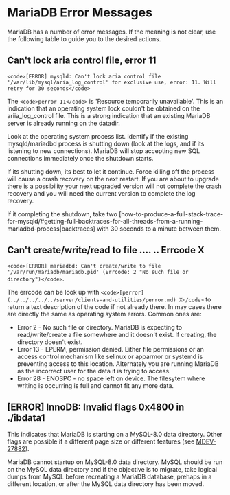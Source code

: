 
# MariaDB Error Messages

MariaDB has a number of error messages. If the meaning is not clear, use the following table to guide you to the desired actions.


## Can't lock aria control file, error 11


`<code>[ERROR] mysqld: Can't lock aria control file '/var/lib/mysql/aria_log_control' for exclusive use, error: 11. Will retry for 30 seconds</code>`


The `<code>perror 11</code>` is 'Resource temporarily unavailable'. This is an indication that an operating system lock couldn't be obtained on the ariia_log_control file. This is a strong indication that an existing MariaDB server is already running on the datadir.


Look at the operating system process list. Identify if the existing mysqld/mariadbd process is shutting down (look at the logs, and if its listening to new connections). MariaDB will stop accepting new SQL connections immediately once the shutdown starts.


If its shutting down, its best to let it continue. Force killing off the process will cause a crash recovery on the next restart. If you are about to upgrade there is a possibility your next upgraded version will not complete the crash recovery and you will need the current version to complete the log recovery.


If it completing the shutdown, take two [how-to-produce-a-full-stack-trace-for-mysqld/#getting-full-backtraces-for-all-threads-from-a-running-mariadbd-process|backtraces] with 30 seconds to a minute between them.


## Can't create/write/read to file .... .. Errcode X


`<code>[ERROR] mariadbd: Can't create/write to file '/var/run/mariadb/mariadb.pid' (Errcode: 2 "No such file or directory")</code>`.


The errcode can be look up with `<code>[perror](../../../../../server/clients-and-utilities/perror.md) X</code>` to return a text description of the code if not already there. In may cases there are directly the same as operating system errors. Common ones are:


* Error 2 - No such file or directory. MariaDB is expecting to read/write/create a file somewhere and it doesn't exist. If creating, the directory doesn't exist.
* Error 13 - EPERM, permission denied. Either file permissions or an access control mechanism like selinux or apparmor or systemd is preventing access to this location. Alternately you are running MariaDB as the incorrect user for the data it is trying to access.
* Error 28 - ENOSPC - no space left on device. The filesytem where writing is occurring is full and cannot fit any more data.


## [ERROR] InnoDB: Invalid flags 0x4800 in ./ibdata1


This indicates that MariaDB is starting on a MySQL-8.0 data directory. Other flags are possible if a different page size or different features (see [MDEV-27882](https://jira.mariadb.org/browse/MDEV-27882)).


MariaDB cannot startup on MySQL-8.0 data directory. MySQL should be run on the MySQL data directory and if the objective is to migrate, take logical dumps from MySQL before recreating a MariaDB database, prehaps in a different location, or after the MySQL data directory has been moved.

